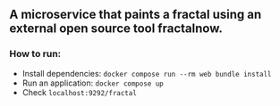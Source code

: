 ## A microservice that paints a fractal using an external open source tool fractalnow.

### How to run:
- Install dependencies: `docker compose run --rm web bundle install`
- Run an application: `docker compose up`
- Check `localhost:9292/fractal`
